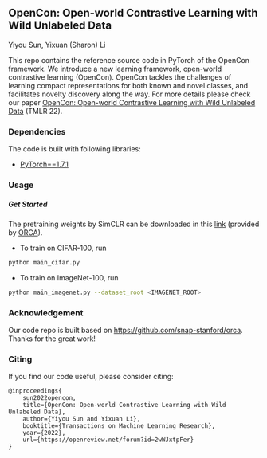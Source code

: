 ## OpenCon: Open-world Contrastive Learning with Wild Unlabeled Data
Yiyou Sun, Yixuan (Sharon) Li


This repo contains the reference source code in PyTorch of the OpenCon framework. 
We introduce a new learning framework, open-world contrastive learning (OpenCon). 
OpenCon tackles the challenges of learning compact representations for both known 
and novel classes, and facilitates novelty discovery along the way. 
For more details please check our paper [OpenCon: Open-world Contrastive Learning with Wild Unlabeled Data](https://arxiv.org/abs/2208.02764) 
(TMLR 22). 

### Dependencies

The code is built with following libraries:

- [PyTorch==1.7.1](https://pytorch.org/)

### Usage

##### Get Started

The pretraining weights by SimCLR can be downloaded in this [link](https://drive.google.com/file/d/19tvqJYjqyo9rktr3ULTp_E33IqqPew0D/view?usp=sharing)
(provided by [ORCA](https://github.com/snap-stanford/orca)).

- To train on CIFAR-100, run

```bash
python main_cifar.py
```

- To train on ImageNet-100, run
```bash
python main_imagenet.py --dataset_root <IMAGENET_ROOT>
```

### Acknowledgement

Our code repo is built based on https://github.com/snap-stanford/orca. Thanks for the great work!

### Citing

If you find our code useful, please consider citing:

```
@inproceedings{
    sun2022opencon,
    title={OpenCon: Open-world Contrastive Learning with Wild Unlabeled Data},
    author={Yiyou Sun and Yixuan Li},
    booktitle={Transactions on Machine Learning Research},
    year={2022},
    url={https://openreview.net/forum?id=2wWJxtpFer}
}
```